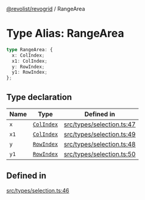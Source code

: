 [@revolist/revogrid](README.md) / RangeArea

# Type Alias: RangeArea

```ts
type RangeArea: {
  x: ColIndex;
  x1: ColIndex;
  y: RowIndex;
  y1: RowIndex;
};
```

## Type declaration

| Name | Type | Defined in |
| ------ | ------ | ------ |
| `x` | [`ColIndex`](TypeAlias.ColIndex.md) | [src/types/selection.ts:47](https://github.com/revolist/revogrid/blob/a849a2bedd405f9be6994ce2465b998f17fd214c/src/types/selection.ts#L47) |
| `x1` | [`ColIndex`](TypeAlias.ColIndex.md) | [src/types/selection.ts:49](https://github.com/revolist/revogrid/blob/a849a2bedd405f9be6994ce2465b998f17fd214c/src/types/selection.ts#L49) |
| `y` | [`RowIndex`](TypeAlias.RowIndex.md) | [src/types/selection.ts:48](https://github.com/revolist/revogrid/blob/a849a2bedd405f9be6994ce2465b998f17fd214c/src/types/selection.ts#L48) |
| `y1` | [`RowIndex`](TypeAlias.RowIndex.md) | [src/types/selection.ts:50](https://github.com/revolist/revogrid/blob/a849a2bedd405f9be6994ce2465b998f17fd214c/src/types/selection.ts#L50) |

## Defined in

[src/types/selection.ts:46](https://github.com/revolist/revogrid/blob/a849a2bedd405f9be6994ce2465b998f17fd214c/src/types/selection.ts#L46)
